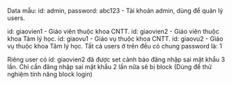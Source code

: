 Data mẫu:
id: admin, password: abc123 - Tài khoản admin, dùng để quản lý users.

id: giaovien1 - Giáo viên thuộc khoa CNTT.
id: giaovien2 - Giáo viên thuộc khoa Tâm lý học.
id: giaovu1 - Giáo vụ thuộc khoa CNTT.
id: giaovu2 - Giáo vụ thuộc khoa Tâm lý học.
Tất cả users ở trên đều có chung password là: 1

Riêng user có id: giaovien2 đã được set cảnh báo đăng nhập sai mật khẩu 3 lần. Chỉ cần đăng nhập sai mật khẩu 2 lần nữa sẽ bị block (Dùng để thử nghiệm tính năng block login)
